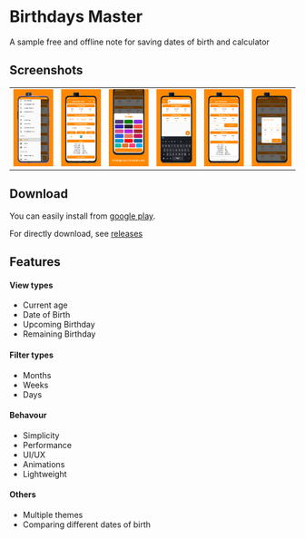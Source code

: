 # Birthdays Master

A sample free and offline note for saving dates of birth and calculator

## Screenshots

<table align="center">
       <tr>
          <td><img src="https://github.com/hlayan/birthdays-master/blob/main/Screenshots/Screenshot-1.png" width="200"></td>
          <td><img src="https://github.com/hlayan/birthdays-master/blob/main/Screenshots/Screenshot-2.png" width="200"></td>
          <td><img src="https://github.com/hlayan/birthdays-master/blob/main/Screenshots/Screenshot-3.png" width="200"></td>
          <td><img src="https://github.com/hlayan/birthdays-master/blob/main/Screenshots/Screenshot-4.png" width="200"></td>
          <td><img src="https://github.com/hlayan/birthdays-master/blob/main/Screenshots/Screenshot-5.png" width="200"></td>
          <td><img src="https://github.com/hlayan/birthdays-master/blob/main/Screenshots/Screenshot-6.png" width="200"></td>
       </tr>
</table>
 
## Download

You can easily install from [google play](https://play.google.com/store/apps/details?id=com.hlayanhtetaung.birthdaysmaster&hl=en).

For directly download, see [releases](https://github.com/hlayan/birthdays-master/releases)
 
## Features

#### View types

- Current age
- Date of Birth
- Upcoming Birthday
- Remaining Birthday

#### Filter types

- Months
- Weeks
- Days

#### Behavour

- Simplicity
- Performance
- UI/UX
- Animations
- Lightweight

#### Others

- Multiple themes
- Comparing different dates of birth

